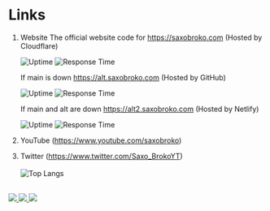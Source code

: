 # Links
1. Website The official website code for https://saxobroko.com (Hosted by Cloudflare)

   ![Uptime](https://img.shields.io/endpoint?url=https://raw.githubusercontent.com/saxobroko/saxostatus/master/api/home/uptime.json)
   ![Response Time](https://img.shields.io/endpoint?url=https://raw.githubusercontent.com/saxobroko/saxostatus/master/api/home/response-time.json)

   If main is down https://alt.saxobroko.com (Hosted by GitHub)

   ![Uptime](https://img.shields.io/endpoint?url=https://raw.githubusercontent.com/saxobroko/saxostatus/master/api/alt/uptime.json)
   ![Response Time](https://img.shields.io/endpoint?url=https://raw.githubusercontent.com/saxobroko/saxostatus/master/api/alt/response-time.json)

   If main and alt are down https://alt2.saxobroko.com (Hosted by Netlify)

   ![Uptime](https://img.shields.io/endpoint?url=https://raw.githubusercontent.com/saxobroko/saxostatus/master/api/alt2/uptime.json)
   ![Response Time](https://img.shields.io/endpoint?url=https://raw.githubusercontent.com/saxobroko/saxostatus/master/api/alt2/response-time.json)


2. YouTube (https://www.youtube.com/saxobroko)
3. Twitter (https://www.twitter.com/Saxo_BrokoYT)
 <br><br>
![Top Langs](https://github-readme-stats.vercel.app/api/top-langs/?username=saxobroko&layout=compact)
 <br><br>
  <a href="https://badges.pufler.dev">
    <img src="https://badges.pufler.dev/visits/saxobroko/saxobroko?style=flat-square&color=black&logo=github">
  </a>
  <a href="https://badges.pufler.dev">
    <img src="https://badges.pufler.dev/years/saxobroko?style=flat-square&color=black&logo=github">
  </a>
  <a href="https://badges.pufler.dev">
    <img src="https://badges.pufler.dev/repos/saxobroko?style=flat-square&color=black&logo=github">
  </a>
